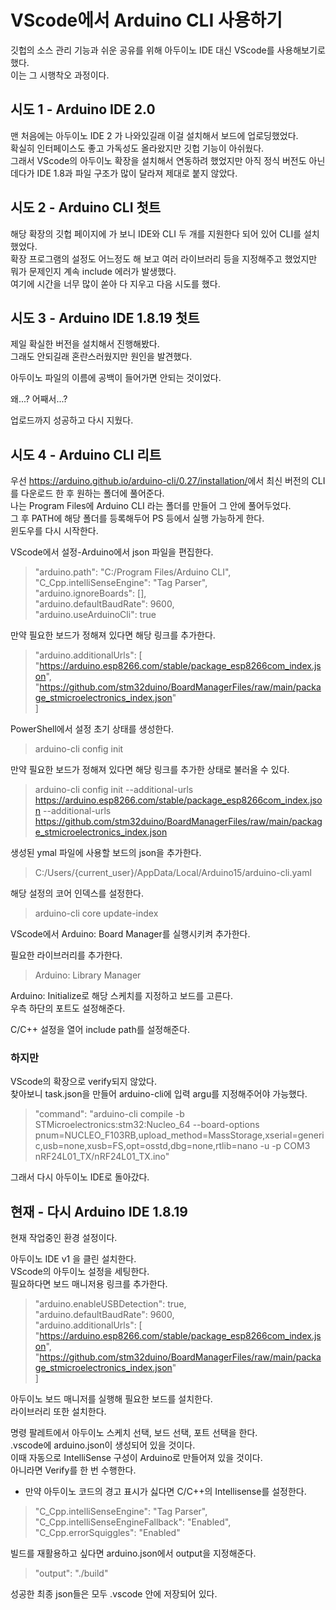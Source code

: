 # VScode에서 Arduino CLI 사용하기

깃헙의 소스 관리 기능과 쉬운 공유를 위해 아두이노 IDE 대신 VScode를 사용해보기로 했다.  
이는 그 시행착오 과정이다.  

## 시도 1 - Arduino IDE 2.0

맨 처음에는 아두이노 IDE 2 가 나와있길래 이걸 설치해서 보드에 업로딩했었다.  
확실히 인터페이스도 좋고 가독성도 올라왔지만 깃헙 기능이 아쉬웠다.  
그래서 VScode의 아두이노 확장을 설치해서 연동하려 했었지만 아직 정식 버전도 아닌데다가 IDE 1.8과 파일 구조가 많이 달라져 제대로 붙지 않았다.  

## 시도 2 - Arduino CLI 첫트

해당 확장의 깃헙 페이지에 가 보니 IDE와 CLI 두 개를 지원한다 되어 있어 CLI를 설치했었다.  
확장 프로그램의 설정도 어느정도 해 보고 여러 라이브러리 등을 지정해주고 했었지만 뭐가 문제인지 계속 include 에러가 발생했다.  
여기에 시간을 너무 많이 쏟아 다 지우고 다음 시도를 했다.  

## 시도 3 - Arduino IDE 1.8.19 첫트

제일 확실한 버전을 설치해서 진행해봤다.  
그래도 안되길래 혼란스러웠지만 원인을 발견했다.  

아두이노 파일의 이름에 공백이 들어가면 안되는 것이었다.  

왜...? 어째서...?  

업로드까지 성공하고 다시 지웠다.  

## 시도 4 - Arduino CLI 리트

우선 <https://arduino.github.io/arduino-cli/0.27/installation/>에서 최신 버전의 CLI를 다운로드 한 후 원하는 폴더에 풀어준다.  
나는 Program Files에 Arduino CLI 라는 폴더를 만들어 그 안에 풀어두었다.  
그 후 PATH에 해당 폴더를 등록해두어 PS 등에서 실행 가능하게 한다.  
윈도우를 다시 시작한다.  

VScode에서 설정-Arduino에서 json 파일을 편집한다.  
> "arduino.path": "C:/Program Files/Arduino CLI",  
  "C_Cpp.intelliSenseEngine": "Tag Parser",  
  "arduino.ignoreBoards": [],  
  "arduino.defaultBaudRate": 9600,  
  "arduino.useArduinoCli": true  

만약 필요한 보드가 정해져 있다면 해당 링크를 추가한다.  
> "arduino.additionalUrls": [  
    "https://arduino.esp8266.com/stable/package_esp8266com_index.json",  
    "https://github.com/stm32duino/BoardManagerFiles/raw/main/package_stmicroelectronics_index.json"  
  ]

PowerShell에서 설정 초기 상태를 생성한다.  
> arduino-cli config init

만약 필요한 보드가 정해져 있다면 해당 링크를 추가한 상태로 불러올 수 있다.  
> arduino-cli config init --additional-urls <https://arduino.esp8266.com/stable/package_esp8266com_index.json> --additional-urls <https://github.com/stm32duino/BoardManagerFiles/raw/main/package_stmicroelectronics_index.json>

생성된 ymal 파일에 사용할 보드의 json을 추가한다.  
> C:/Users/{current_user}/AppData/Local/Arduino15/arduino-cli.yaml

해당 설정의 코어 인덱스를 설정한다.  
> arduino-cli core update-index

VScode에서 Arduino: Board Manager를 실행시키켜 추가한다.  

필요한 라이브러리를 추가한다.  
> Arduino: Library Manager

Arduino: Initialize로 해당 스케치를 지정하고 보드를 고른다.  
우측 하단의 포트도 설정해준다.  

C/C++ 설정을 열어 include path를 설정해준다.  

### 하지만

VScode의 확장으로 verify되지 않았다.  
찾아보니 task.json을 만들어 arduino-cli에 입력 argu를 지정해주어야 가능했다.  

> "command": "arduino-cli compile -b STMicroelectronics:stm32:Nucleo_64 --board-options pnum=NUCLEO_F103RB,upload_method=MassStorage,xserial=generic,usb=none,xusb=FS,opt=osstd,dbg=none,rtlib=nano -u -p COM3 nRF24L01_TX/nRF24L01_TX.ino"

그래서 다시 아두이노 IDE로 돌아갔다.  

## 현재 - 다시 Arduino IDE 1.8.19

현재 작업중인 환경 설정이다.  

아두이노 IDE v1 을 클린 설치한다.  
VScode의 아두이노 설정을 세팅한다.  
필요하다면 보드 매니저용 링크를 추가한다.  

> "arduino.enableUSBDetection": true,  
  "arduino.defaultBaudRate": 9600,  
  "arduino.additionalUrls": [  
    "https://arduino.esp8266.com/stable/package_esp8266com_index.json",  
    "https://github.com/stm32duino/BoardManagerFiles/raw/main/package_stmicroelectronics_index.json"  
  ]  

아두이노 보드 매니저를 실행해 필요한 보드를 설치한다.  
라이브러리 또한 설치한다.  

명령 팔레트에서 아두이노 스케치 선택, 보드 선택, 포트 선택을 한다.  
.vscode에 arduino.json이 생성되어 있을 것이다.  
이때 자동으로 IntelliSense 구성이 Arduino로 만들어져 있을 것이다.  
아니라면 Verify를 한 번 수행한다.  

* 만약 아두이노 코드의 경고 표시가 싫다면 C/C++의 Intellisense를 설정한다.  

> "C_Cpp.intelliSenseEngine": "Tag Parser",  
  "C_Cpp.intelliSenseEngineFallback": "Enabled",  
  "C_Cpp.errorSquiggles": "Enabled"  

빌드를 재활용하고 싶다면 arduino.json에서 output을 지정해준다.  
> "output": "./build"

성공한 최종 json들은 모두 .vscode 안에 저장되어 있다.  
